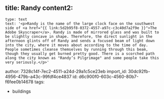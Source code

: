 title: Randy
content2:
  -
    type: text
    text: '<p>Randy is the name of the large clock face on the southwest side of <a href="{{ link:5d2b95f8-0372-4557-a97c-c3c40d7a2f9e }}">The Adobe Skyscraper</a>. Randy is made of mirrored glass and was built to be slightly concave in shape. Therefore, the direct sunlight in the afternoon glints off of Randy and sends a focused beam of light down into the city, where it moves about according to the time of day. People sometimes cleanse themselves by running through this beam, though they usually get burned pretty good. There is a scorched path along the city known as "Randy’s Pilgrimage" and some people take this very seriously.</p>'
author: 7328c14f-7ec2-4511-a24d-29a1c5ce23eb
import_id: 30dc92fb-4956-479b-a43c-99fdf4ce4837
id: d6c900f0-603c-4560-80b7-f6fee0b14678
tags:
  - buildings
